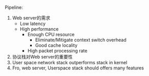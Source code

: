 Pipeline:
1. Web server的需求
	- Low latency
	- High performance
		- Enough CPU resource
			- Eliminate/Mitigate context switch overhead
			- Good cache locality
		- High packet processing rate
2. 协议栈对Web server的重要性
3. User space network stack outperforms stack in kernel
4. Fro, web server, Userspace stack should offers many features
<!--stackedit_data:
eyJoaXN0b3J5IjpbLTExNjY3MTEwMjYsMTgzNTc2NzMyMF19
-->